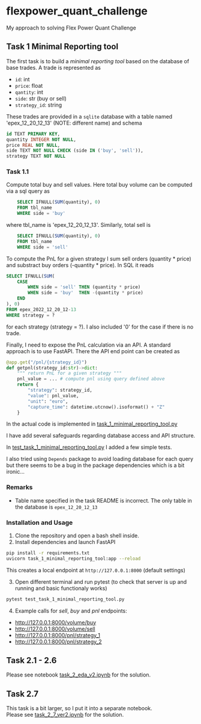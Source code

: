 # flexpower_quant_challenge

My approach to solving Flex Power Quant Challenge 

## Task 1 Minimal Reporting tool

The first task is to build a _minimal reporting tool_ based on the database of 
base trades. A trade is represented as 
- `id`: int
- `price`: float
- `qantity`: int
- `side`: str (buy or sell)
- `strategy_id`: string

These trades are provided in a `sqlite` database with a table named 
'epex_12_20_12_13' (NOTE: different name) and schema
```sql
id TEXT PRIMARY KEY,
quantity INTEGER NOT NULL,
price REAL NOT NULL,
side TEXT NOT NULL CHECK (side IN ('buy', 'sell')),
strategy TEXT NOT NULL
```

### Task 1.1

Compute total buy and sell values. Here total buy volume can be computed via a sql query as 
```sql
    SELECT IFNULL(SUM(quantity), 0)
    FROM tbl_name
    WHERE side = 'buy'
```
where tbl_name is 'epex_12_20_12_13'. Similarly, total sell is 
```sql
    SELECT IFNULL(SUM(quantity), 0)
    FROM tbl_name
    WHERE side = 'sell'
```

To compute the PnL for a given strategy I sum sell orders (quantity * price) and 
substract buy orders (-quantity * price). In SQL it reads
```sql
SELECT IFNULL(SUM(
    CASE
        WHEN side = 'sell' THEN (quantity * price)
        WHEN side = 'buy'  THEN -(quantity * price)
    END
), 0)
FROM epex_2022_12_20_12-13
WHERE strategy = ?
```
for each strategy (strategy = ?). I also included '0' for the case if there is no trade. 

Finally, I need to expose the PnL calculation via an API. A standard approach is to 
use FastAPI. There the API end point can be created as  
```python
@app.get("/pnl/{strategy_id}")
def getpnl(strategy_id:str)->dict:
    """ return PnL for a given strategy """
    pnl_value = ... # compute pnl using query defined above
    return {
        "strategy": strategy_id,
        "value": pnl_value,
        "unit": "euro",
        "capture_time": datetime.utcnow().isoformat() + "Z"
    }
```

In the actual code is implemented in [task_1_minimal_reporting_tool.py](task_1_minimal_reporting_tool.py) 

I have add several safeguards regarding database access and API structure. 

In [test_task_1_minimal_reporting_tool.py](test_task_1_minimal_reporting_tool.py) 
I added a few simple tests. 

I also tried using `Depends` package to avoid loading database for each query but there 
seems to be a bug in the package dependencies which is a bit ironic... 

### Remarks 
- Table name specified in the task README is incorrect. The only table in the database is `epex_12_20_12_13`


### Installation and Usage

1. Clone the repository and open a bash shell inside.
2. Install dependencies and launch FastAPI 
```bash
pip install -r requirements.txt
uvicorn task_1_minimal_reporting_tool:app --reload
```
This creates a local endpoint at `http://127.0.0.1:8000` (default settings)

3. Open different terminal and run pytest (to check that server is up and running and basic functionaly works)
```bash
pytest test_task_1_minimal_reporting_tool.py
```

4. Example calls for _sell_, _buy_ and _pnl_ endpoints:

- http://127.0.0.1:8000/volume/buy 
- http://127.0.0.1:8000/volume/sell
- http://127.0.0.1:8000/pnl/strategy_1
- http://127.0.0.1:8000/pnl/strategy_2


## Task 2.1 - 2.6 

Please see notebook [task_2_eda_v2.ipynb](task_2_eda_v2.ipynb) for the solution.

## Task 2.7 

This task is a bit larger, so I put it into a separate notebook.  
Please see [task_2_7_ver2.ipynb](task_2_7_ver2.ipynb) for the solution.


